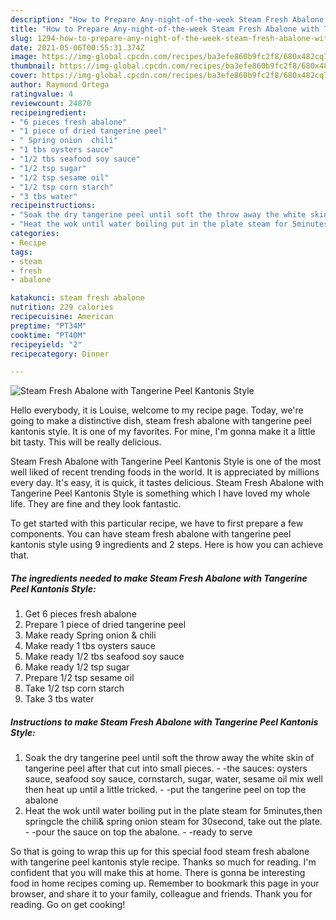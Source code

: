 ```yaml
---
description: "How to Prepare Any-night-of-the-week Steam Fresh Abalone with Tangerine Peel Kantonis Style"
title: "How to Prepare Any-night-of-the-week Steam Fresh Abalone with Tangerine Peel Kantonis Style"
slug: 1294-how-to-prepare-any-night-of-the-week-steam-fresh-abalone-with-tangerine-peel-kantonis-style
date: 2021-05-06T00:55:31.374Z
image: https://img-global.cpcdn.com/recipes/ba3efe860b9fc2f8/680x482cq70/steam-fresh-abalone-with-tangerine-peel-kantonis-style-recipe-main-photo.jpg
thumbnail: https://img-global.cpcdn.com/recipes/ba3efe860b9fc2f8/680x482cq70/steam-fresh-abalone-with-tangerine-peel-kantonis-style-recipe-main-photo.jpg
cover: https://img-global.cpcdn.com/recipes/ba3efe860b9fc2f8/680x482cq70/steam-fresh-abalone-with-tangerine-peel-kantonis-style-recipe-main-photo.jpg
author: Raymond Ortega
ratingvalue: 4
reviewcount: 24870
recipeingredient:
- "6 pieces fresh abalone"
- "1 piece of dried tangerine peel"
- " Spring onion  chili"
- "1 tbs oysters sauce"
- "1/2 tbs seafood soy sauce"
- "1/2 tsp sugar"
- "1/2 tsp sesame oil"
- "1/2 tsp corn starch"
- "3 tbs water"
recipeinstructions:
- "Soak the dry tangerine peel until soft the throw away the white skin of tangerine peel after that cut into small pieces. -the sauces: oysters sauce, seafood soy sauce, cornstarch, sugar, water, sesame oil mix well then heat up until a little tricked. -put the tangerine peel on top the abalone"
- "Heat the wok until water boiling put in the plate steam for 5minutes,then springcle the chili&amp; spring onion steam for 30second, take out the plate. -pour the sauce on top the abalone. -ready to serve"
categories:
- Recipe
tags:
- steam
- fresh
- abalone

katakunci: steam fresh abalone 
nutrition: 229 calories
recipecuisine: American
preptime: "PT34M"
cooktime: "PT40M"
recipeyield: "2"
recipecategory: Dinner

---
```



![Steam Fresh Abalone with Tangerine Peel Kantonis Style](https://img-global.cpcdn.com/recipes/ba3efe860b9fc2f8/680x482cq70/steam-fresh-abalone-with-tangerine-peel-kantonis-style-recipe-main-photo.jpg)

Hello everybody, it is Louise, welcome to my recipe page. Today, we're going to make a distinctive dish, steam fresh abalone with tangerine peel kantonis style. It is one of my favorites. For mine, I'm gonna make it a little bit tasty. This will be really delicious.



Steam Fresh Abalone with Tangerine Peel Kantonis Style is one of the most well liked of recent trending foods in the world. It is appreciated by millions every day. It's easy, it is quick, it tastes delicious. Steam Fresh Abalone with Tangerine Peel Kantonis Style is something which I have loved my whole life. They are fine and they look fantastic.


To get started with this particular recipe, we have to first prepare a few components. You can have steam fresh abalone with tangerine peel kantonis style using 9 ingredients and 2 steps. Here is how you can achieve that.

<!--inarticleads1-->

##### The ingredients needed to make Steam Fresh Abalone with Tangerine Peel Kantonis Style:

1. Get 6 pieces fresh abalone
1. Prepare 1 piece of dried tangerine peel
1. Make ready  Spring onion &amp; chili
1. Make ready 1 tbs oysters sauce
1. Make ready 1/2 tbs seafood soy sauce
1. Make ready 1/2 tsp sugar
1. Prepare 1/2 tsp sesame oil
1. Take 1/2 tsp corn starch
1. Take 3 tbs water




<!--inarticleads2-->

##### Instructions to make Steam Fresh Abalone with Tangerine Peel Kantonis Style:

1. Soak the dry tangerine peel until soft the throw away the white skin of tangerine peel after that cut into small pieces. - -the sauces: oysters sauce, seafood soy sauce, cornstarch, sugar, water, sesame oil mix well then heat up until a little tricked. - -put the tangerine peel on top the abalone
1. Heat the wok until water boiling put in the plate steam for 5minutes,then springcle the chili&amp; spring onion steam for 30second, take out the plate. - -pour the sauce on top the abalone. - -ready to serve




So that is going to wrap this up for this special food steam fresh abalone with tangerine peel kantonis style recipe. Thanks so much for reading. I'm confident that you will make this at home. There is gonna be interesting food in home recipes coming up. Remember to bookmark this page in your browser, and share it to your family, colleague and friends. Thank you for reading. Go on get cooking!
